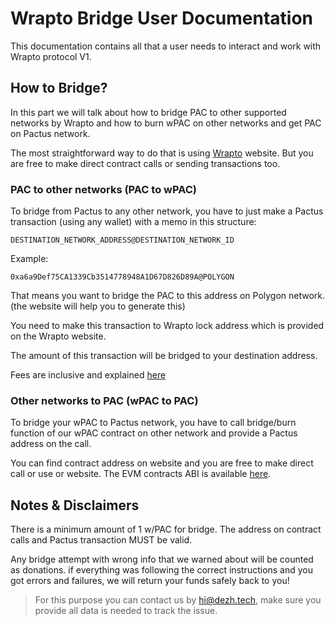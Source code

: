 # Wrapto Bridge User Documentation

This documentation contains all that a user needs to interact and work with Wrapto protocol V1.

## How to Bridge?

In this part we will talk about how to bridge PAC to other supported networks by Wrapto and how to burn wPAC
on other networks and get PAC on Pactus network.

The most straightforward way to do that is using [Wrapto](https://wrapto.app) website. But you are free to make
direct contract calls or sending transactions too.

### PAC to other networks (PAC to wPAC)

To bridge from Pactus to any other network, you have to just make a Pactus transaction (using any wallet) with a memo 
in this structure:

```
DESTINATION_NETWORK_ADDRESS@DESTINATION_NETWORK_ID
```

Example:

```
0xa6a9Def75CA1339Cb3514778948A1D67D826D89A@POLYGON
```

That means you want to bridge the PAC to this address on Polygon network.
(the website will help you to generate this)

You need to make this transaction to Wrapto lock address which is provided on the Wrapto website.

The amount of this transaction will be bridged to your destination address.

Fees are inclusive and explained [here](./protocol(standard).md)

### Other networks to PAC (wPAC to PAC)

To bridge your wPAC to Pactus network, you have to call bridge/burn function of our wPAC contract on other network and 
provide a Pactus address on the call.

You can find contract address on website and you are free to make direct call or use or website.
The EVM contracts ABI is available [here](../../abis/WrappedPac.json).


## Notes & Disclaimers

There is a minimum amount of 1 w/PAC for bridge. The address on contract calls and Pactus transaction MUST be valid.

Any bridge attempt with wrong info that we warned about will be counted as donations. if everything was following the
correct instructions and you got errors and failures, we will return your funds safely back to you!

> For this purpose you can contact us by [hi@dezh.tech](mailto:hi@dezh.tech), make sure you provide all data is needed to track the issue.
